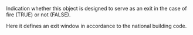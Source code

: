 Indication whether this object is designed to serve as an exit in the case of fire (TRUE) or not (FALSE).

Here it defines an exit window in accordance to the national building code.
